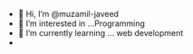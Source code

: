 - 👋 Hi, I’m @muzamil-javeed
- 👀 I’m interested in ...Programming
- 🌱 I’m currently learning ... web development
- 

<!---
muzamil-javeed/muzamil-javeed is a ✨ special ✨ repository because its `README.md` (this file) appears on your GitHub profile.
You can click the Preview link to take a look at your changes.
--->

